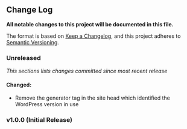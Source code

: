 ## Change Log

**All notable changes to this project will be documented in this file.**

The format is based on [Keep a Changelog](https://keepachangelog.com/en/1.0.0/), and this project adheres to [Semantic Versioning](https://semver.org/spec/v2.0.0.html).

### Unreleased

_This sections lists changes committed since most recent release_

#### Changed:

- Remove the generator tag in the site head which identified the WordPress version in use

### v1.0.0 (Initial Release)
